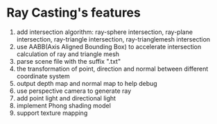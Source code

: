 # Ray Casting's features
1. add intersection algorithm: ray-sphere intersection, ray-plane intersection, ray-triangle intersection, ray-trianglemesh intersection
2. use AABB(Axis Aligned Bounding Box) to accelerate intersection calculation of ray and triangle mesh
3. parse scene file with the suffix ".txt"
3. the transformation of point, direction and normal between different coordinate system
4. output depth map and normal map to help debug
5. use perspective camera to generate ray
6. add point light and directional light
7. implement Phong shading model
8. support texture mapping

